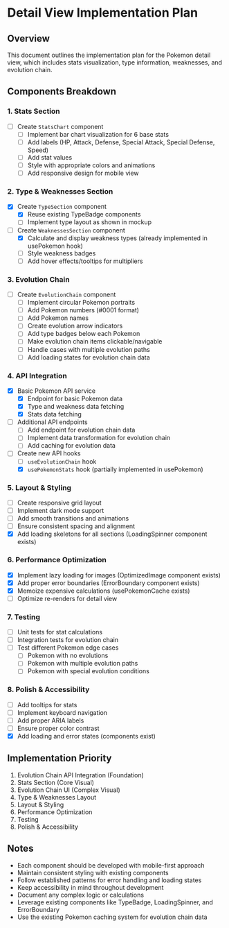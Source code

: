# Detail View Implementation Plan

## Overview
This document outlines the implementation plan for the Pokemon detail view, which includes stats visualization, type information, weaknesses, and evolution chain.

## Components Breakdown

### 1. Stats Section
- [ ] Create `StatsChart` component
  - [ ] Implement bar chart visualization for 6 base stats
  - [ ] Add labels (HP, Attack, Defense, Special Attack, Special Defense, Speed)
  - [ ] Add stat values
  - [ ] Style with appropriate colors and animations
  - [ ] Add responsive design for mobile view

### 2. Type & Weaknesses Section
- [x] Create `TypeSection` component
  - [x] Reuse existing TypeBadge components
  - [ ] Implement type layout as shown in mockup
- [ ] Create `WeaknessesSection` component
  - [x] Calculate and display weakness types (already implemented in usePokemon hook)
  - [ ] Style weakness badges
  - [ ] Add hover effects/tooltips for multipliers

### 3. Evolution Chain
- [ ] Create `EvolutionChain` component
  - [ ] Implement circular Pokemon portraits
  - [ ] Add Pokemon numbers (#0001 format)
  - [ ] Add Pokemon names
  - [ ] Create evolution arrow indicators
  - [ ] Add type badges below each Pokemon
  - [ ] Make evolution chain items clickable/navigable
  - [ ] Handle cases with multiple evolution paths
  - [ ] Add loading states for evolution chain data

### 4. API Integration
- [x] Basic Pokemon API service
  - [x] Endpoint for basic Pokemon data
  - [x] Type and weakness data fetching
  - [x] Stats data fetching
- [ ] Additional API endpoints
  - [ ] Add endpoint for evolution chain data
  - [ ] Implement data transformation for evolution chain
  - [ ] Add caching for evolution data
- [ ] Create new API hooks
  - [ ] `useEvolutionChain` hook
  - [x] `usePokemonStats` hook (partially implemented in usePokemon)

### 5. Layout & Styling
- [ ] Create responsive grid layout
- [ ] Implement dark mode support
- [ ] Add smooth transitions and animations
- [ ] Ensure consistent spacing and alignment
- [x] Add loading skeletons for all sections (LoadingSpinner component exists)

### 6. Performance Optimization
- [x] Implement lazy loading for images (OptimizedImage component exists)
- [x] Add proper error boundaries (ErrorBoundary component exists)
- [x] Memoize expensive calculations (usePokemonCache exists)
- [ ] Optimize re-renders for detail view

### 7. Testing
- [ ] Unit tests for stat calculations
- [ ] Integration tests for evolution chain
- [ ] Test different Pokemon edge cases
  - [ ] Pokemon with no evolutions
  - [ ] Pokemon with multiple evolution paths
  - [ ] Pokemon with special evolution conditions

### 8. Polish & Accessibility
- [ ] Add tooltips for stats
- [ ] Implement keyboard navigation
- [ ] Add proper ARIA labels
- [ ] Ensure proper color contrast
- [x] Add loading and error states (components exist)

## Implementation Priority
1. Evolution Chain API Integration (Foundation)
2. Stats Section (Core Visual)
3. Evolution Chain UI (Complex Visual)
4. Type & Weaknesses Layout
5. Layout & Styling
6. Performance Optimization
7. Testing
8. Polish & Accessibility

## Notes
- Each component should be developed with mobile-first approach
- Maintain consistent styling with existing components
- Follow established patterns for error handling and loading states
- Keep accessibility in mind throughout development
- Document any complex logic or calculations
- Leverage existing components like TypeBadge, LoadingSpinner, and ErrorBoundary
- Use the existing Pokemon caching system for evolution chain data 